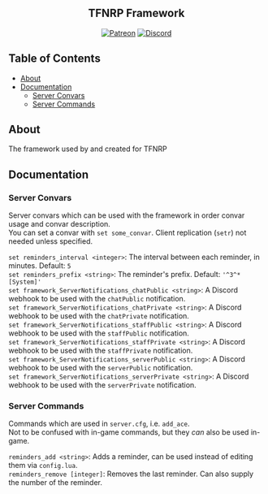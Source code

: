 <h2 align="center">TFNRP Framework</h2>

<p align="center">
<a href="https://patreon.com/yeen"><img alt="Patreon" src="https://img.shields.io/badge/patreon-donate?color=F77F6F&labelColor=F96854&logo=patreon&logoColor=ffffff"></a>
<a href="https://discord.gg/xHaPKfSDtu"><img alt="Discord" src="https://img.shields.io/discord/463778631551025187?color=7389D8&labelColor=6A7EC2&logo=discord&logoColor=ffffff"></a>
</p>

## Table of Contents

- [About](#about)
- [Documentation](#documentation)
  - [Server Convars](#server-convars)
  - [Server Commands](#server-commands)

## About

The framework used by and created for TFNRP

## Documentation

### Server Convars

Server convars which can be used with the framework in order convar usage and convar description.  
You can set a convar with `set some_convar`. Client replication (`setr`) not needed unless specified.

`set reminders_interval <integer>`: The interval between each reminder, in minutes. Default: `5`  
`set reminders_prefix <string>`: The reminder's prefix. Default: `'^3^*[System]'`  
`set framework_ServerNotifications_chatPublic <string>`: A Discord webhook to be used with the `chatPublic` notification.  
`set framework_ServerNotifications_chatPrivate <string>`: A Discord webhook to be used with the `chatPrivate` notification.  
`set framework_ServerNotifications_staffPublic <string>`: A Discord webhook to be used with the `staffPublic` notification.  
`set framework_ServerNotifications_staffPrivate <string>`: A Discord webhook to be used with the `staffPrivate` notification.  
`set framework_ServerNotifications_serverPublic <string>`: A Discord webhook to be used with the `serverPublic` notification.  
`set framework_ServerNotifications_serverPrivate <string>`: A Discord webhook to be used with the `serverPrivate` notification.  

### Server Commands

Commands which are used in `server.cfg`, i.e. `add_ace`.  
Not to be confused with in-game commands, but they *can* also be used in-game.  

`reminders_add <string>`: Adds a reminder, can be used instead of editing them via `config.lua`.  
`reminders_remove [integer]`: Removes the last reminder. Can also supply the number of the reminder.  
